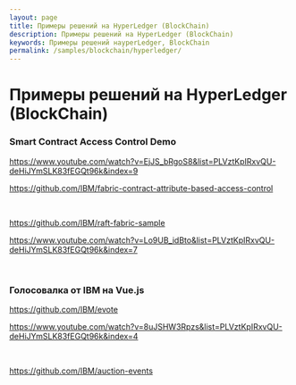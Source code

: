 ```yaml
---
layout: page
title: Примеры решений на HyperLedger (BlockChain)
description: Примеры решений на HyperLedger (BlockChain)
keywords: Примеры решений наyperLedger, BlockChain
permalink: /samples/blockchain/hyperledger/
---
```


# Примеры решений на HyperLedger (BlockChain)

### Smart Contract Access Control Demo

https://www.youtube.com/watch?v=EjJS_bRgoS8&list=PLVztKpIRxvQU-deHiJYmSLK83fEGQt96k&index=9

https://github.com/IBM/fabric-contract-attribute-based-access-control

<br/>

https://github.com/IBM/raft-fabric-sample

https://www.youtube.com/watch?v=Lo9UB_idBto&list=PLVztKpIRxvQU-deHiJYmSLK83fEGQt96k&index=7

<br/>

### Голосовалка от IBM на Vue.js

https://github.com/IBM/evote

https://www.youtube.com/watch?v=8uJSHW3Rpzs&list=PLVztKpIRxvQU-deHiJYmSLK83fEGQt96k&index=4

<br/>

https://github.com/IBM/auction-events
